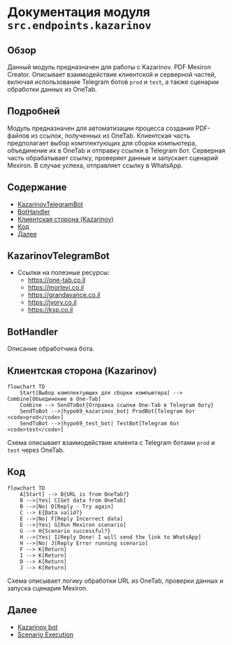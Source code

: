 # Документация модуля `src.endpoints.kazarinov`

## Обзор

Данный модуль предназначен для работы с Kazarinov. PDF Mexiron Creator. Описывает взаимодействие клиентской и серверной частей, включая использование Telegram ботов `prod` и `test`, а также сценарии обработки данных из OneTab.

## Подробней

Модуль предназначен для автоматизации процесса создания PDF-файлов из ссылок, полученных из OneTab. Клиентская часть предполагает выбор комплектующих для сборки компьютера, объединение их в OneTab и отправку ссылки в Telegram бот. Серверная часть обрабатывает ссылку, проверяет данные и запускает сценарий Mexiron. В случае успеха, отправляет ссылку в WhatsApp.

## Содержание

- [KazarinovTelegramBot](#kazarinovtelegrambot)
- [BotHandler](#bothandler)
- [Клиентская сторона (Kazarinov)](#клиентская-сторона-kazarinov)
- [Код](#код)
- [Далее](#далее)

## KazarinovTelegramBot

- Ссылки на полезные ресурсы:
    - https://one-tab.co.il
    - https://morlevi.co.il
    - https://grandavance.co.il
    - https://ivory.co.il
    - https://ksp.co.il

## BotHandler

Описание обработчика бота.

## Клиентская сторона (Kazarinov)

```mermaid
flowchart TD
    Start[Выбор комплектующих для сборки компьютера] --> Combine[Объединение в One-Tab]
    Combine --> SendToBot{Отправка ссылки One-Tab в Telegram боту}
    SendToBot -->|hypo69_kazarinov_bot| ProdBot[Telegram бот <code>prod</code>]
    SendToBot -->|hypo69_test_bot| TestBot[Telegram бот <code>test</code>]
```

Схема описывает взаимодействие клиента с Telegram ботами `prod` и `test` через OneTab.

## Код

```mermaid
flowchart TD
    A[Start] --> B{URL is from OneTab?}
    B -->|Yes| C[Get data from OneTab]
    B -->|No| D[Reply - Try again]
    C --> E{Data valid?}
    E -->|No| F[Reply Incorrect data]
    E -->|Yes| G[Run Mexiron scenario]
    G --> H{Scenario successful?}
    H -->|Yes| I[Reply Done! I will send the link to WhatsApp]
    H -->|No| J[Reply Error running scenario]
    F --> K[Return]
    I --> K[Return]
    D --> K[Return]
    J --> K[Return]
```

Схема описывает логику обработки URL из OneTab, проверки данных и запуска сценария Mexiron.

## Далее

- [Kazarinov bot](https://github.com/hypo69/hypotez/blob/master/src/endpoints/kazarinov/kazarinov_bot.md)
- [Scenario Execution](https://github.com/hypo69/hypotez/blob/master/src/endpoints/kazarinov/scenarios/README.MD)